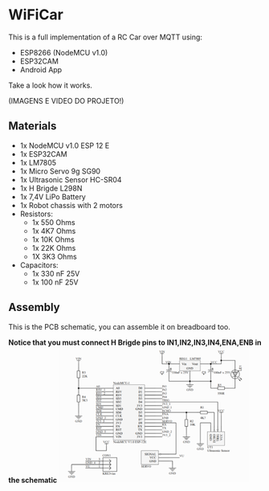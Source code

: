 # WiFiCar

This is a full implementation of a RC Car over MQTT using:
- ESP8266 (NodeMCU v1.0)
- ESP32CAM
- Android App

Take a look how it works.

(IMAGENS E VIDEO DO PROJETO!)

## Materials
* 1x NodeMCU v1.0 ESP 12 E
* 1x ESP32CAM
* 1x LM7805
* 1x Micro Servo 9g SG90
* 1x Ultrasonic Sensor HC-SR04
* 1x H Brigde L298N
* 1x 7,4V LiPo Battery
* 1x Robot chassis with 2 motors
* Resistors:
  * 1x 550 Ohms
  * 1x 4K7 Ohms
  * 1x 10K Ohms
  * 1x 22K Ohms
  * 1X 3K3 Ohms
* Capacitors:
  * 1x 330 nF 25V
  * 1x 100 nF 25V
  
## Assembly
This is the PCB schematic, you can assemble it on breadboard too.

**Notice that you must connect H Brigde pins to IN1,IN2,IN3,IN4,ENA,ENB in the schematic** 
<img src="/WifiCar-PCB/wificar-schematic.PNG" height="75%" width="75%">

